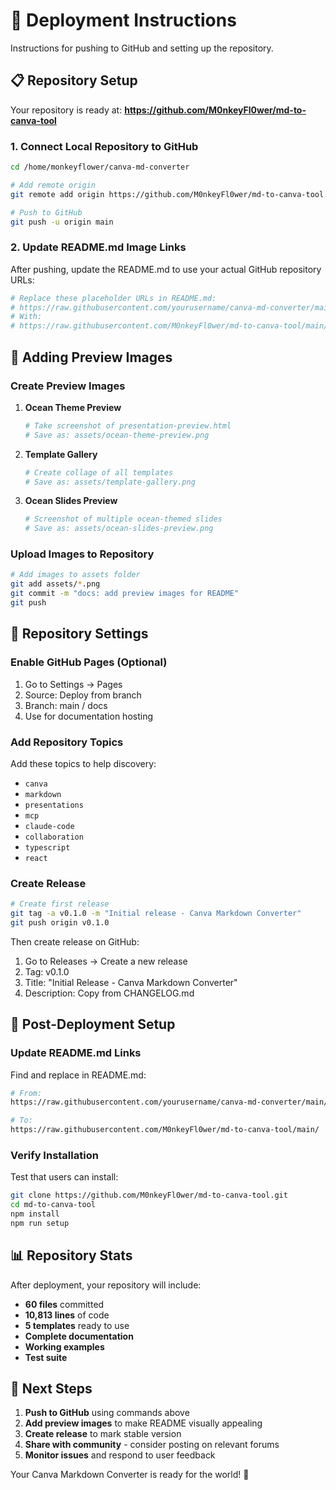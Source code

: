 # 🚀 Deployment Instructions

Instructions for pushing to GitHub and setting up the repository.

## 📋 Repository Setup

Your repository is ready at: **https://github.com/M0nkeyFl0wer/md-to-canva-tool**

### 1. Connect Local Repository to GitHub

```bash
cd /home/monkeyflower/canva-md-converter

# Add remote origin
git remote add origin https://github.com/M0nkeyFl0wer/md-to-canva-tool.git

# Push to GitHub
git push -u origin main
```

### 2. Update README.md Image Links

After pushing, update the README.md to use your actual GitHub repository URLs:

```bash
# Replace these placeholder URLs in README.md:
# https://raw.githubusercontent.com/yourusername/canva-md-converter/main/assets/
# With:
# https://raw.githubusercontent.com/M0nkeyFl0wer/md-to-canva-tool/main/assets/
```

## 🎨 Adding Preview Images

### Create Preview Images

1. **Ocean Theme Preview**
   ```bash
   # Take screenshot of presentation-preview.html
   # Save as: assets/ocean-theme-preview.png
   ```

2. **Template Gallery**
   ```bash
   # Create collage of all templates
   # Save as: assets/template-gallery.png
   ```

3. **Ocean Slides Preview**
   ```bash
   # Screenshot of multiple ocean-themed slides
   # Save as: assets/ocean-slides-preview.png
   ```

### Upload Images to Repository

```bash
# Add images to assets folder
git add assets/*.png
git commit -m "docs: add preview images for README"
git push
```

## 📝 Repository Settings

### Enable GitHub Pages (Optional)

1. Go to Settings → Pages
2. Source: Deploy from branch
3. Branch: main / docs
4. Use for documentation hosting

### Add Repository Topics

Add these topics to help discovery:
- `canva`
- `markdown`
- `presentations`
- `mcp`
- `claude-code`
- `collaboration`
- `typescript`
- `react`

### Create Release

```bash
# Create first release
git tag -a v0.1.0 -m "Initial release - Canva Markdown Converter"
git push origin v0.1.0
```

Then create release on GitHub:
1. Go to Releases → Create a new release
2. Tag: v0.1.0
3. Title: "Initial Release - Canva Markdown Converter"
4. Description: Copy from CHANGELOG.md

## 🔧 Post-Deployment Setup

### Update README.md Links

Find and replace in README.md:
```bash
# From:
https://raw.githubusercontent.com/yourusername/canva-md-converter/main/

# To:
https://raw.githubusercontent.com/M0nkeyFl0wer/md-to-canva-tool/main/
```

### Verify Installation

Test that users can install:
```bash
git clone https://github.com/M0nkeyFl0wer/md-to-canva-tool.git
cd md-to-canva-tool
npm install
npm run setup
```

## 📊 Repository Stats

After deployment, your repository will include:

- **60 files** committed
- **10,813 lines** of code
- **5 templates** ready to use
- **Complete documentation**
- **Working examples**
- **Test suite**

## 🎯 Next Steps

1. **Push to GitHub** using commands above
2. **Add preview images** to make README visually appealing
3. **Create release** to mark stable version
4. **Share with community** - consider posting on relevant forums
5. **Monitor issues** and respond to user feedback

Your Canva Markdown Converter is ready for the world! 🌊